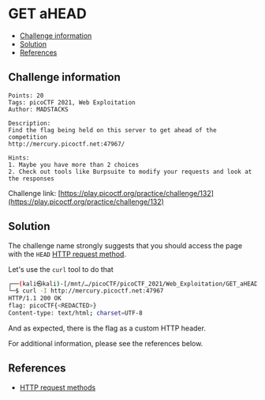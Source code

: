 # GET aHEAD

- [Challenge information](#challenge-information)
- [Solution](#solution)
- [References](#references)

## Challenge information
```
Points: 20
Tags: picoCTF 2021, Web Exploitation
Author: MADSTACKS
 
Description:
Find the flag being held on this server to get ahead of the competition 
http://mercury.picoctf.net:47967/

Hints:
1. Maybe you have more than 2 choices
2. Check out tools like Burpsuite to modify your requests and look at the responses
```
Challenge link: [https://play.picoctf.org/practice/challenge/132](https://play.picoctf.org/practice/challenge/132)

## Solution

The challenge name strongly suggests that you should access the page with the `HEAD` [HTTP request method](https://developer.mozilla.org/en-US/docs/Web/HTTP/Methods).

Let's use the `curl` tool to do that
```bash
┌──(kali㉿kali)-[/mnt/…/picoCTF/picoCTF_2021/Web_Exploitation/GET_aHEAD]
└─$ curl -I http://mercury.picoctf.net:47967          
HTTP/1.1 200 OK
flag: picoCTF{<REDACTED>}
Content-type: text/html; charset=UTF-8
```

And as expected, there is the flag as a custom HTTP header.

For additional information, please see the references below.

## References

- [HTTP request methods](https://developer.mozilla.org/en-US/docs/Web/HTTP/Methods)
